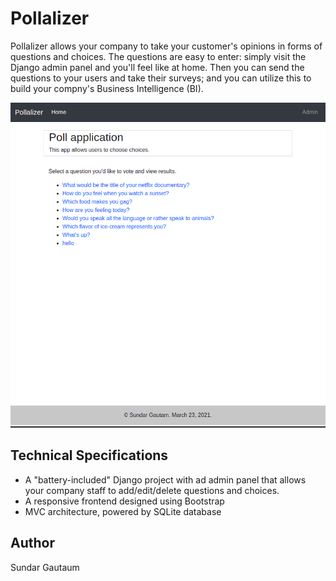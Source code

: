 # Pollalizer

Pollalizer allows your company to take your customer's opinions in forms of questions and choices. The questions are easy to enter: simply visit the Django admin panel and you'll feel like at home. Then you can send the questions to your users and take their surveys; and you can utilize this to build your compny's Business Intelligence (BI).

![Pollalizer screenshot](./screenshots/Screenshot%20from%202021-03-25%2013-22-32.png)

## Technical Specifications

* A "battery-included" Django project with ad admin panel that allows your company staff to add/edit/delete questions and choices.
* A responsive frontend designed using Bootstrap
* MVC architecture, powered by SQLite database

## Author
Sundar Gautaum
